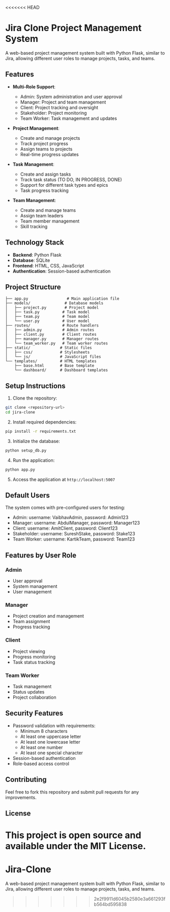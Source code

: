 <<<<<<< HEAD
# Jira Clone Project Management System

A web-based project management system built with Python Flask, similar to Jira, allowing different user roles to manage projects, tasks, and teams.

## Features

- **Multi-Role Support**:
  - Admin: System administration and user approval
  - Manager: Project and team management
  - Client: Project tracking and oversight
  - Stakeholder: Project monitoring
  - Team Worker: Task management and updates

- **Project Management**:
  - Create and manage projects
  - Track project progress
  - Assign teams to projects
  - Real-time progress updates

- **Task Management**:
  - Create and assign tasks
  - Track task status (TO DO, IN PROGRESS, DONE)
  - Support for different task types and epics
  - Task progress tracking

- **Team Management**:
  - Create and manage teams
  - Assign team leaders
  - Team member management
  - Skill tracking

## Technology Stack

- **Backend**: Python Flask
- **Database**: SQLite
- **Frontend**: HTML, CSS, JavaScript
- **Authentication**: Session-based authentication

## Project Structure

```
├── app.py                 # Main application file
├── models/               # Database models
│   ├── project.py        # Project model
│   ├── task.py          # Task model
│   ├── team.py          # Team model
│   └── user.py          # User model
├── routes/              # Route handlers
│   ├── admin.py         # Admin routes
│   ├── client.py        # Client routes
│   ├── manager.py       # Manager routes
│   └── team_worker.py   # Team worker routes
├── static/             # Static files
│   ├── css/            # Stylesheets
│   └── js/             # JavaScript files
└── templates/          # HTML templates
    ├── base.html       # Base template
    └── dashboard/      # Dashboard templates
```

## Setup Instructions

1. Clone the repository:
```bash
git clone <repository-url>
cd jira-clone
```

2. Install required dependencies:
```bash
pip install -r requirements.txt
```

3. Initialize the database:
```bash
python setup_db.py
```

4. Run the application:
```bash
python app.py
```

5. Access the application at `http://localhost:5007`

## Default Users

The system comes with pre-configured users for testing:

- Admin: username: VaibhavAdmin, password: Admin123
- Manager: username: AbdulManager, password: Manager123
- Client: username: AmitClient, password: Client123
- Stakeholder: username: SureshStake, password: Stake123
- Team Worker: username: KartikTeam, password: Team123

## Features by User Role

### Admin
- User approval
- System management
- User management

### Manager
- Project creation and management
- Team assignment
- Progress tracking

### Client
- Project viewing
- Progress monitoring
- Task status tracking

### Team Worker
- Task management
- Status updates
- Project collaboration

## Security Features

- Password validation with requirements:
  - Minimum 8 characters
  - At least one uppercase letter
  - At least one lowercase letter
  - At least one number
  - At least one special character
- Session-based authentication
- Role-based access control

## Contributing

Feel free to fork this repository and submit pull requests for any improvements.

## License

This project is open source and available under the MIT License.
=======
# Jira-Clone
A web-based project management system built with Python Flask, similar to Jira, allowing different user roles to manage projects, tasks, and teams.
>>>>>>> 2e2f9911d6045b2580e3a661293fb564bd595838
